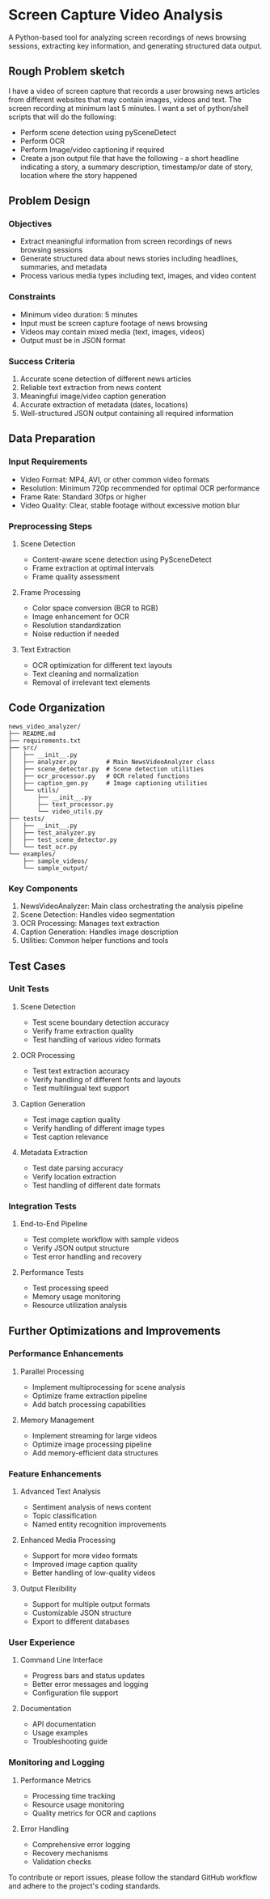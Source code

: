 # Screen Capture Video Analysis

A Python-based tool for analyzing screen recordings of news browsing sessions, extracting key information, and generating structured data output.
## Rough Problem sketch 
I have a video of screen capture that records a user browsing news articles from different websites that may contain images, videos and text. The screen recording at minimum last 5 minutes. I want a set of python/shell scripts that will do the following:
* Perform scene detection using pySceneDetect 
* Perform OCR
* Perform Image/video captioning if required
* Create a json output file that  have the following - a short headline indicating a story, a summary description, timestamp/or date of story, location where the story happened

## Problem Design

### Objectives
- Extract meaningful information from screen recordings of news browsing sessions
- Generate structured data about news stories including headlines, summaries, and metadata
- Process various media types including text, images, and video content

### Constraints
- Minimum video duration: 5 minutes
- Input must be screen capture footage of news browsing
- Videos may contain mixed media (text, images, videos)
- Output must be in JSON format

### Success Criteria
1. Accurate scene detection of different news articles
2. Reliable text extraction from news content
3. Meaningful image/video caption generation
4. Accurate extraction of metadata (dates, locations)
5. Well-structured JSON output containing all required information

## Data Preparation

### Input Requirements
- Video Format: MP4, AVI, or other common video formats
- Resolution: Minimum 720p recommended for optimal OCR performance
- Frame Rate: Standard 30fps or higher
- Video Quality: Clear, stable footage without excessive motion blur

### Preprocessing Steps
1. Scene Detection
   - Content-aware scene detection using PySceneDetect
   - Frame extraction at optimal intervals
   - Frame quality assessment

2. Frame Processing
   - Color space conversion (BGR to RGB)
   - Image enhancement for OCR
   - Resolution standardization
   - Noise reduction if needed

3. Text Extraction
   - OCR optimization for different text layouts
   - Text cleaning and normalization
   - Removal of irrelevant text elements

## Code Organization

```
news_video_analyzer/
├── README.md
├── requirements.txt
├── src/
│   ├── __init__.py
│   ├── analyzer.py        # Main NewsVideoAnalyzer class
│   ├── scene_detector.py  # Scene detection utilities
│   ├── ocr_processor.py   # OCR related functions
│   ├── caption_gen.py     # Image captioning utilities
│   └── utils/
│       ├── __init__.py
│       ├── text_processor.py
│       └── video_utils.py
├── tests/
│   ├── __init__.py
│   ├── test_analyzer.py
│   ├── test_scene_detector.py
│   └── test_ocr.py
└── examples/
    ├── sample_videos/
    └── sample_output/
```

### Key Components
1. NewsVideoAnalyzer: Main class orchestrating the analysis pipeline
2. Scene Detection: Handles video segmentation
3. OCR Processing: Manages text extraction
4. Caption Generation: Handles image description
5. Utilities: Common helper functions and tools

## Test Cases

### Unit Tests
1. Scene Detection
   - Test scene boundary detection accuracy
   - Verify frame extraction quality
   - Test handling of various video formats

2. OCR Processing
   - Test text extraction accuracy
   - Verify handling of different fonts and layouts
   - Test multilingual text support

3. Caption Generation
   - Test image caption quality
   - Verify handling of different image types
   - Test caption relevance

4. Metadata Extraction
   - Test date parsing accuracy
   - Verify location extraction
   - Test handling of different date formats

### Integration Tests
1. End-to-End Pipeline
   - Test complete workflow with sample videos
   - Verify JSON output structure
   - Test error handling and recovery

2. Performance Tests
   - Test processing speed
   - Memory usage monitoring
   - Resource utilization analysis

## Further Optimizations and Improvements

### Performance Enhancements
1. Parallel Processing
   - Implement multiprocessing for scene analysis
   - Optimize frame extraction pipeline
   - Add batch processing capabilities

2. Memory Management
   - Implement streaming for large videos
   - Optimize image processing pipeline
   - Add memory-efficient data structures

### Feature Enhancements
1. Advanced Text Analysis
   - Sentiment analysis of news content
   - Topic classification
   - Named entity recognition improvements

2. Enhanced Media Processing
   - Support for more video formats
   - Improved image caption quality
   - Better handling of low-quality videos

3. Output Flexibility
   - Support for multiple output formats
   - Customizable JSON structure
   - Export to different databases

### User Experience
1. Command Line Interface
   - Progress bars and status updates
   - Better error messages and logging
   - Configuration file support

2. Documentation
   - API documentation
   - Usage examples
   - Troubleshooting guide

### Monitoring and Logging
1. Performance Metrics
   - Processing time tracking
   - Resource usage monitoring
   - Quality metrics for OCR and captions

2. Error Handling
   - Comprehensive error logging
   - Recovery mechanisms
   - Validation checks

To contribute or report issues, please follow the standard GitHub workflow and adhere to the project's coding standards.